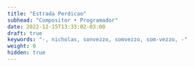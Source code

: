 ```yaml
---
title: "Estrada Perdicao"
subhead: "Compositor • Programador"
date: 2022-12-15T13:33:02-03:00
draft: true
keywords: "-, nicholas, sonvezzo, somvezzo, som-vezzo, -"
weight: 0
hidden: true
---
```

